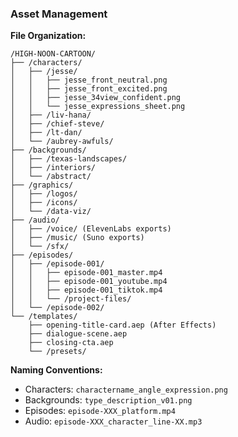 ### Asset Management

**File Organization:**
```
/HIGH-NOON-CARTOON/
├── /characters/
│   ├── /jesse/
│   │   ├── jesse_front_neutral.png
│   │   ├── jesse_front_excited.png
│   │   ├── jesse_34view_confident.png
│   │   └── jesse_expressions_sheet.png
│   ├── /liv-hana/
│   ├── /chief-steve/
│   ├── /lt-dan/
│   └── /aubrey-awfuls/
├── /backgrounds/
│   ├── /texas-landscapes/
│   ├── /interiors/
│   └── /abstract/
├── /graphics/
│   ├── /logos/
│   ├── /icons/
│   └── /data-viz/
├── /audio/
│   ├── /voice/ (ElevenLabs exports)
│   ├── /music/ (Suno exports)
│   └── /sfx/
├── /episodes/
│   ├── /episode-001/
│   │   ├── episode-001_master.mp4
│   │   ├── episode-001_youtube.mp4
│   │   ├── episode-001_tiktok.mp4
│   │   └── /project-files/
│   └── /episode-002/
└── /templates/
    ├── opening-title-card.aep (After Effects)
    ├── dialogue-scene.aep
    ├── closing-cta.aep
    └── /presets/
```

**Naming Conventions:**
- Characters: `charactername_angle_expression.png`
- Backgrounds: `type_description_v01.png`
- Episodes: `episode-XXX_platform.mp4`
- Audio: `episode-XXX_character_line-XX.mp3`
